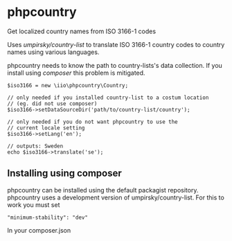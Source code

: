 phpcountry
==========

Get localized country names from ISO 3166-1 codes

Uses *umpirsky/country-list* to translate ISO 3166-1 country codes
to country names using various languages.

phpcountry needs to know the path to country-lists's data collection. If
you install using *composer* this problem is mitigated.

    $iso3166 = new \iio\phpcountry\Country;

    // only needed if you installed country-list to a costum location
    // (eg. did not use composer)
    $iso3166->setDataSourceDir('path/to/country-list/country');

    // only needed if you do not want phpcountry to use the
    // current locale setting
    $iso3166->setLang('en');

    // outputs: Sweden
    echo $iso3166->translate('se');

## Installing using composer

phpcountry can be installed using the default packagist repository. phpcountry
uses a development version of umpirsky/country-list. For this to work you must
set

    "minimum-stability": "dev"

In your composer.json

